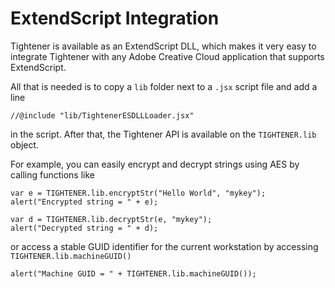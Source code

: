# ExtendScript Integration

Tightener is available as an ExtendScript DLL, which makes it very easy to integrate Tightener with any Adobe Creative Cloud
application that supports ExtendScript.

All that is needed is to copy a `lib` folder next to a `.jsx` script file and add a line
```
//@include "lib/TightenerESDLLLoader.jsx"
```
in the script. After that, the Tightener API is available on the `TIGHTENER.lib` object.

For example, you can easily encrypt and decrypt strings using AES by calling functions like 
```
var e = TIGHTENER.lib.encryptStr("Hello World", "mykey");
alert("Encrypted string = " + e);

var d = TIGHTENER.lib.decryptStr(e, "mykey");
alert("Decrypted string = " + d);
```
or access a stable GUID identifier for the current workstation by accessing `TIGHTENER.lib.machineGUID()`
```
alert("Machine GUID = " + TIGHTENER.lib.machineGUID());
```
